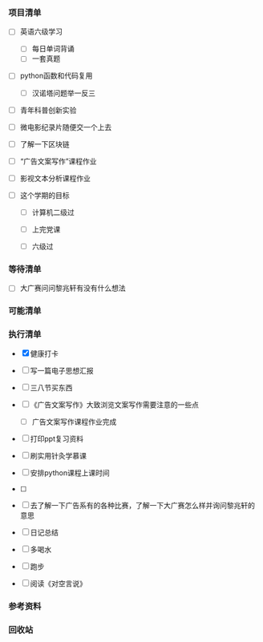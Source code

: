 ### 项目清单

- [ ] 英语六级学习

  - [ ] 每日单词背诵
  - [ ] 一套真题

- [ ] python函数和代码复用

  - [ ] 汉诺塔问题举一反三

- [ ] 青年科普创新实验

- [ ] 微电影纪录片随便交一个上去

- [ ] 了解一下区块链

- [ ] “广告文案写作”课程作业

- [ ] 影视文本分析课程作业

- [ ] 这个学期的目标

  - [ ] 计算机二级过
  - [ ] 上完党课
  - [ ] 六级过

  

### 等待清单

- [ ] 大广赛问问黎兆轩有没有什么想法

  

### 可能清单

### 执行清单

- [x] 健康打卡

- [ ] 写一篇电子思想汇报

- [ ] 三八节买东西

- [ ] 《广告文案写作》大致浏览文案写作需要注意的一些点

  - [ ] 广告文案写作课程作业完成

- [ ] 打印ppt复习资料

- [ ] 刷实用针灸学慕课

- [ ] 安排python课程上课时间

- [ ] 

- [ ] 去了解一下广告系有的各种比赛，了解一下大广赛怎么样并询问黎兆轩的意思

- [ ] 日记总结

- [ ] 多喝水

- [ ] 跑步

- [ ] 阅读《对空言说》

  

### 参考资料



### 回收站

